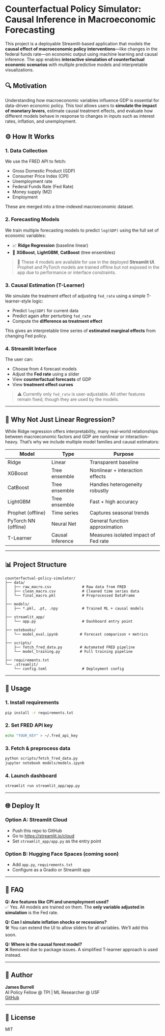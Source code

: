 # Counterfactual Policy Simulator: Causal Inference in Macroeconomic Forecasting

This project is a deployable Streamlit-based application that models the **causal effect of macroeconomic policy interventions**—like changes in the federal funds rate—on economic output using machine learning and causal inference. The app enables **interactive simulation of counterfactual economic scenarios** with multiple predictive models and interpretable visualizations.

## 🔍 Motivation
Understanding how macroeconomic variables influence GDP is essential for data-driven economic policy. This tool allows users to **simulate the impact of monetary levers**, estimate causal treatment effects, and evaluate how different models behave in response to changes in inputs such as interest rates, inflation, and unemployment.

## ⚙️ How It Works
### 1. **Data Collection**
We use the FRED API to fetch:
- Gross Domestic Product (GDP)
- Consumer Price Index (CPI)
- Unemployment rate
- Federal Funds Rate (Fed Rate)
- Money supply (M2)
- Employment

These are merged into a time-indexed macroeconomic dataset.

### 2. **Forecasting Models**
We train multiple forecasting models to predict `log(GDP)` using the full set of economic variables:
- 📈 **Ridge Regression** (baseline linear)
- 🌲 **XGBoost**, **LightGBM**, **CatBoost** (tree ensembles)

> 🔹 These 4 models are available for use in the deployed **Streamlit UI**. Prophet and PyTorch models are trained offline but not exposed in the app due to performance or interface constraints.

### 3. **Causal Estimation (T-Learner)**
We simulate the treatment effect of adjusting `fed_rate` using a simple T-learner-style logic:
- Predict `log(GDP)` for current data
- Predict again after perturbing `fed_rate`
- Compute the **difference as treatment effect**

This gives an interpretable time series of **estimated marginal effects** from changing Fed policy.

### 4. **Streamlit Interface**
The user can:
- Choose from 4 forecast models
- Adjust the **Fed rate** using a slider
- View **counterfactual forecasts** of GDP
- View **treatment effect curves**

> ⚠️ Currently only `fed_rate` is user-adjustable. All other features remain fixed, though they are used by the models.

---

## 🧪 Why Not Just Linear Regression?
While Ridge regression offers interpretability, many real-world relationships between macroeconomic factors and GDP are nonlinear or interaction-heavy. That’s why we include multiple model families and causal estimators:

| Model        | Type            | Purpose                               |
|--------------|------------------|---------------------------------------|
| Ridge        | Linear           | Transparent baseline                   |
| XGBoost      | Tree ensemble    | Nonlinear + interaction effects        |
| CatBoost     | Tree ensemble    | Handles heterogeneity robustly        |
| LightGBM     | Tree ensemble    | Fast + high accuracy                   |
| Prophet (offline) | Time series | Captures seasonal trends              |
| PyTorch NN (offline) | Neural Net | General function approximation       |
| T-Learner    | Causal Inference | Measures isolated impact of Fed rate  |

---

## 📊 Project Structure
```text
counterfactual-policy-simulator/
├── data/
│   ├── raw_macro.csv              # Raw data from FRED
│   ├── clean_macro.csv            # Cleaned time series data
│   └── final_macro.pkl            # Preprocessed DataFrame
│
├── models/
│   ├── *.pkl, .pt, .npy           # Trained ML + causal models
│
├── streamlit_app/
│   └── app.py                     # Dashboard entry point
│
├── notebooks/
│   └── model_eval.ipynb          # Forecast comparison + metrics
│
├── scripts/
│   ├── fetch_fred_data.py        # Automated FRED pipeline
│   └── model_training.py         # Full training pipeline
│
├── requirements.txt
└── .streamlit/
    └── config.toml                # Deployment config
```

---

## 🚀 Usage
### 1. Install requirements
```bash
pip install -r requirements.txt
```

### 2. Set FRED API key
```bash
echo "YOUR_KEY" > ~/.fred_api_key
```

### 3. Fetch & preprocess data
```bash
python scripts/fetch_fred_data.py
jupyter notebook models/models.ipynb
```

### 4. Launch dashboard
```bash
streamlit run streamlit_app/app.py
```

---

## 🌐 Deploy It
### Option A: Streamlit Cloud
- Push this repo to GitHub
- Go to https://streamlit.io/cloud
- Set `streamlit_app/app.py` as the entry point

### Option B: Hugging Face Spaces (coming soon)
- Add `app.py`, `requirements.txt`
- Configure as a Gradio or Streamlit app

---

## 🙋 FAQ
**Q: Are features like CPI and unemployment used?**  
✅ Yes. All models are trained on them. The **only variable adjusted in simulation** is the Fed rate.

**Q: Can I simulate inflation shocks or recessions?**  
🛠 You can extend the UI to allow sliders for all variables. We’ll add this soon.

**Q: Where is the causal forest model?**  
❌ Removed due to package issues. A simplified T-learner approach is used instead.

---

## 👤 Author
**James Burrell**  
AI Policy Fellow @ TPI | ML Researcher @ USF  
[GitHub](https://github.com/JBurrell999)

---

## 📜 License
MIT